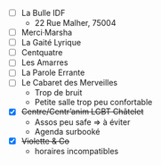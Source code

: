 
- [ ] La Bulle IDF
	- 22 Rue Malher, 75004 
- [ ] Merci·Marsha
- [ ] La Gaité Lyrique
- [ ] Centquatre
- [ ] Les Amarres
- [ ] La Parole Errante
- [ ] Le Cabaret des Merveilles
	- Trop de bruit
	- Petite salle trop peu confortable
- [x] ~~Centre/Centr’anim LGBT Châtelet~~
	- Assos peu safe ⇒ à éviter
	- Agenda surbooké
- [x] ~~Violette & Co~~
	- horaires incompatibles